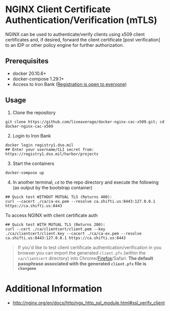 # NGINX Client Certificate Authentication/Verification (mTLS)

NGINX can be used to authenticate/verify clients using x509 client certificates and, if desired, forward the client certificate [post verification] to an IDP or other policy engine for further authorization.

## Prerequisites

- docker 20.10.6+
- docker-compose 1.29.1+
- Access to Iron Bank ([Registration is open to everyone](https://sso-info.il2.dso.mil/new_account.html))

## Usage

1. Clone the repository
```
git clone https://github.com/liveaverage/docker-nginx-cac-x509.git; cd docker-nginx-cac-x509
```
2. Login to Iron Bank
```
docker login registry1.dso.mil
## Enter your username/CLI secret from: https://registry1.dso.mil/harbor/projects
```
3. Start the containers
```
docker-compose up
```
4. In another terminal, `cd` to the repo directory and execute the following (as output by the bootstrap container)
```
## Quick test WITHOUT MUTUAL TLS (Returns 400):
curl --cacert ./ca/ca-ex.pem --resolve ca.shifti.us:8443:127.0.0.1 https://ca.shifti.us:8443
```
To access NGINX with client certificate auth
```
## Quick test WITH MUTUAL TLS (Returns 200):
curl --cert ./ca/clientcert/client.pem --key ./ca/clientcert/client.key --cacert ./ca/ca-ex.pem --resolve ca.shifti.us:8443:127.0.0.1 https://ca.shifti.us:8443
```

> If you'd like to test client certificate authentication/verification in you browser you can import the generated `client.pfx` (within the `ca/clientcert` directory) into Chrome/[Firefox](https://support.globalsign.com/digital-certificates/digital-certificate-installation/install-client-digital-certificate-firefox-windows)/Safari. **The default passphrase associated with the generated `client.pfx` file is `changeme`** 


# Additional Information

- http://nginx.org/en/docs/http/ngx_http_ssl_module.html#ssl_verify_client
